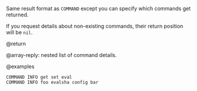 Same result format as `COMMAND` except you can specify which commands get returned.

If you request details about non-existing commands, their return position will be `nil`.

@return

@array-reply: nested list of command details.

@examples

```cli
COMMAND INFO get set eval
COMMAND INFO foo evalsha config bar
```
